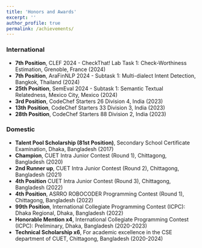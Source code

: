 ```yaml
---
title: 'Honors and Awards'
excerpt: ''
author_profile: true
permalink: /achievements/
---
```



### International

- **7th Position**, CLEF 2024 - CheckThat! Lab Task 1: Check-Worthiness Estimation, Grenoble, France (2024)
- **7th Position**, AraFinNLP 2024 - Subtask 1: Multi-dialect Intent Detection, Bangkok, Thailand (2024)
- **25th Position**, SemEval 2024 - Subtask 1: Semantic Textual Relatedness, Mexico City, Mexico (2024)
- **3rd Position**, CodeChef Starters 26 Division 4, India (2023)
- **13th Position**, CodeChef Starters 33 Division 3, India (2023)
- **28th Position**, CodeChef Starters 88 Division 2, India (2023)

### Domestic

- **Talent Pool Scholarship (81st Position)**, Secondary School Certificate Examination, Dhaka, Bangladesh (2017)
- **Champion**, CUET Intra Junior Contest (Round 1), Chittagong, Bangladesh (2020)
- **2nd Runner up**, CUET Intra Junior Contest (Round 2), Chittagong, Bangladesh (2021)
- **4th Position** CUET Intra Junior Contest (Round 3), Chittagong, Bangladesh (2022)
- **4th Position**, ASRRO ROBOCODER Programming Contest (Round 1), Chittagong, Bangladesh (2022)
- **99th Position**, International Collegiate Programming Contest (ICPC): Dhaka Regional, Dhaka, Bangladesh (2022)
- **Honorable Mention x4**, International Collegiate Programming Contest (ICPC): Preliminary, Dhaka, Bangladesh (2020-2023)
- **Technical Scholarship x6**, For academic excellence in the CSE department of CUET, Chittagong, Bangladesh (2020-2024)
